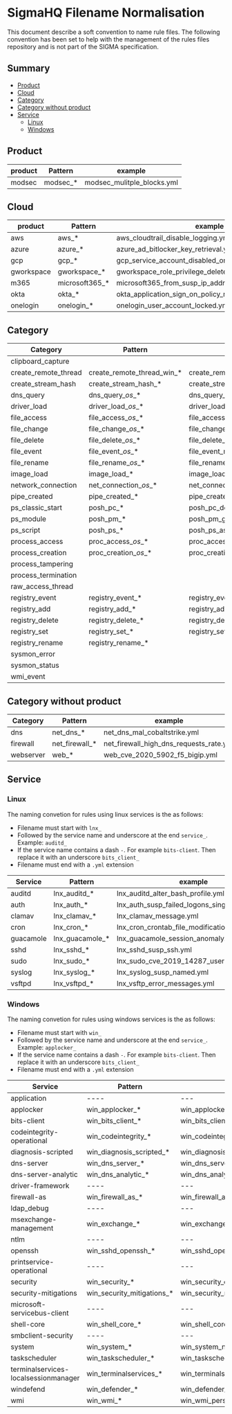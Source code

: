 # SigmaHQ Filename Normalisation <!-- omit in toc -->

This document describe a soft convention to name rule files. The following convention has been set to help with the management of the rules files repository and is not part of the SIGMA specification.

## Summary <!-- omit in toc -->

- [Product](#product)
- [Cloud](#cloud)
- [Category](#category)
- [Category without product](#category-without-product)
- [Service](#service)
  - [Linux](#linux)
  - [Windows](#windows)

## Product

| product    | Pattern        | example                                                 |
| ---------- | -------------- | ------------------------------------------------------- |
| modsec     | modsec_*       | modsec_mulitple_blocks.yml                              |

## Cloud

| product    | Pattern        | example                                                 |
| ---------- | -------------- | ------------------------------------------------------- |
| aws        | aws_*          | aws_cloudtrail_disable_logging.yml                      |
| azure      | azure_*        | azure_ad_bitlocker_key_retrieval.yml                    |
| gcp        | gcp_*          | gcp_service_account_disabled_or_deleted.yml             |
| gworkspace | gworkspace_*   | gworkspace_role_privilege_deleted.yml                   |
| m365       | microsoft365_* | microsoft365_from_susp_ip_addresses.yml                 |
| okta       | okta_*         | okta_application_sign_on_policy_modified_or_deleted.yml |
| onelogin   | onelogin_*     | onelogin_user_account_locked.yml                        |

## Category

| Category             | Pattern                    | example                                         |
| -------------------- | -------------------------- | ----------------------------------------------- |
| clipboard_capture    |                            |                                                 |
| create_remote_thread | create_remote_thread_win_* | create_remote_thread_win_bumblebee.yml          |
| create_stream_hash   | create_stream_hash_*       | create_stream_hash_ads_executable.yml           |
| dns_query            | dns_query_*os*_*           | dns_query_win_mal_cobaltstrike.yml              |
| driver_load          | driver_load_*os*_*         | driver_load_vuln_drivers_names.yml              |
| file_access          | file_access_*os*_*         | file_access_win_browser_credential_stealing.yml |
| file_change          | file_change_*os*_*         | file_change_win_2022_timestomping.yml           |
| file_delete          | file_delete_*os*_*         | file_delete_win_delete_backup_file.yml          |
| file_event           | file_event_*os*_*          | file_event_macos_startup_items.yml              |
| file_rename          | file_rename_*os*_*         | file_rename_win_not_dll_to_dll.yml              |
| image_load           | image_load_*               | image_load_susp_advapi32_dll.yml                |
| network_connection   | net_connection_*os*_*      | net_connection_lnx_crypto_mining_indicators.yml |
| pipe_created         | pipe_created_*             | pipe_created_tool_psexec.yml                    |
| ps_classic_start     | posh_pc_*                  | posh_pc_downgrade_attack.yml                    |
| ps_module            | posh_pm_*                  | posh_pm_get_clipboard.yml                       |
| ps_script            | posh_ps_*                  | posh_ps_as_rep_roasting.yml                     |
| process_access       | proc_access_*os*_*         | proc_access_win_lsass_memdump.yml               |
| process_creation     | proc_creation_*os*_*       | proc_creation_win_apt_apt29_thinktanks.yml      |
| process_tampering    |                            |                                                 |
| process_termination  |                            |                                                 |
| raw_access_thread    |                            |                                                 |
| registry_event       | registry_event_*           | registry_event_apt_pandemic.yml                 |
| registry_add         | registry_add_*             | registry_add_mal_ursnif.yml                     |
| registry_delete      | registry_delete_*          | registry_delete_mstsc_history_cleared.yml       |
| registry_set         | registry_set_*             | registry_set_add_port_monitor.yml               |
| registry_rename      | registry_rename_*          |                                                 |
| sysmon_error         |                            |                                                 |
| sysmon_status        |                            |                                                 |
| wmi_event            |                            |                                                 |

## Category without product

| Category  | Pattern        | example                                 |
| --------- | -------------- | --------------------------------------- |
| dns       | net_dns_*      | net_dns_mal_cobaltstrike.yml            |
| firewall  | net_firewall_* | net_firewall_high_dns_requests_rate.yml |
| webserver | web_*          | web_cve_2020_5902_f5_bigip.yml          |

## Service

### Linux

The naming convetion for rules using linux services is the as follows:

- Filename must start with `lnx_`
- Followed by the service name and underscore at the end `service_`. Example: `auditd_`
- If the service name contains a dash `-`. For example `bits-client`. Then replace it with an underscore `bits_client_`
- Filename must end with a `.yml` extension

| Service                               | Pattern                       | example                                           |
| ------------------------------------- | ----------------------------- | ------------------------------------------------- |
| auditd                                | lnx_auditd_*                  | lnx_auditd_alter_bash_profile.yml                 |
| auth                                  | lnx_auth_*                    | lnx_auth_susp_failed_logons_single_source.yml     |
| clamav                                | lnx_clamav_*                  | lnx_clamav_message.yml                            |
| cron                                  | lnx_cron_*                    | lnx_cron_crontab_file_modification.yml            |
| guacamole                             | lnx_guacamole_*               | lnx_guacamole_session_anomaly.yml                 |
| sshd                                  | lnx_sshd_*                    | lnx_sshd_susp_ssh.yml                             |
| sudo                                  | lnx_sudo_*                    | lnx_sudo_cve_2019_14287_user.yml                  |
| syslog                                | lnx_syslog_*                  | lnx_syslog_susp_named.yml                         |
| vsftpd                                | lnx_vsftpd_*                  | lnx_vsftp_error_messages.yml                      |

### Windows

The naming convetion for rules using windows services is the as follows:

- Filename must start with `win_`
- Followed by the service name and underscore at the end `service_`. Example: `applocker_`
- If the service name contains a dash `-`. For example `bits-client`. Then replace it with an underscore `bits_client_`
- Filename must end with a `.yml` extension

| Service                               | Pattern                       | example                                                 |
| ------------------------------------- | ----------------------------- | ------------------------------------------------------- |
| application                           | ----                          | ---                                                     |
| applocker                             | win_applocker_*               | win_applocker_file_was_not_allowed_to_run.yml           |
| bits-client                           | win_bits_client_*             | win_bits_client_susp_local_file.yml                     |
| codeintegrity-operational             | win_codeintegrity_*           | win_codeintegrity_attempted_dll_load.yml                |
| diagnosis-scripted                    | win_diagnosis_scripted_*      | win_diagnosis_scripted_load_remote_diagcab.yml          |
| dns-server                            | win_dns_server_*              | win_dns_server_susp_dns_config.yml                      |
| dns-server-analytic                   | win_dns_analytic_*            | win_dns_analytic_apt_gallium.yml                        |
| driver-framework                      | ----                          | ---                                                     |
| firewall-as                           | win_firewall_as_*             | win_firewall_as_change_rule.yml                         |
| ldap_debug                            | ----                          | ---                                                     |
| msexchange-management                 | win_exchange_*                | win_exchange_proxylogon_oabvirtualdir.yml               |
| ntlm                                  | ----                          | ---                                                     |
| openssh                               | win_sshd_openssh_*            | win_sshd_openssh_server_listening_on_socket.yml         |
| printservice-operational              | ----                          | ---                                                     |
| security                              | win_security_*                | win_security_dcsync.yml                                 |
| security-mitigations                  | win_security_mitigations_*    | win_security_mitigations_defender_load_unsigned_dll.yml |
| microsoft-servicebus-client           | ----                          | ---                                                     |
| shell-core                            | win_shell_core_*              | win_shell_core_susp_packages_installed.yml              |
| smbclient-security                    | ----                          | ---                                                     |
| system                                | win_system_*                  | win_system_ntfs_vuln_exploit.yml                        |
| taskscheduler                         | win_taskscheduler_*           | win_taskscheduler_susp_task_locations.yml               |
| terminalservices-localsessionmanager  | win_terminalservices_*        | win_terminalservices_rdp_ngrok.yml                      |
| windefend                             | win_defender_*                | win_defender_amsi_trigger.yml                           |
| wmi                                   | win_wmi_*                     | win_wmi_persistence.yml                                 |
